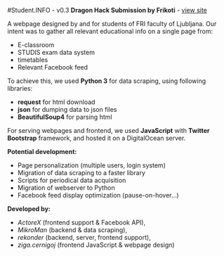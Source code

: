 #Student.INFO - v0.3
**Dragon Hack Submission by Frikoti** - [view site](http://45.55.254.139:3000/)

A webpage designed by and for students of FRI faculty of Ljubljana.
Our intent was to gather all relevant educational info on a single page from:  

* E-classroom  
* STUDIS exam data system  
* timetables  
* Relevant Facebook feed  

To achieve this, we used **Python 3** for data scraping, using following libraries:

 * **request** for html download  
 * **json** for dumping data to json files  
 * **BeautifulSoup4** for parsing html  
 
For serving webpages and frontend, we used **JavaScript** with **Twitter Bootstrap** framework, and hosted it on a DigitalOcean server.

**Potential development:**
  
 * Page personalization (multiple users, login system)  
 * Migration of data scraping to a faster library  
 * Scripts for periodical data acquisition  
 * Migration of webserver to Python  
 * Facebook feed display optimization (pause-on-hover...)  
 
**Developed by:**  

 * *ActoreX* (frontend support & Facebook API), 
 * *MikroMan* (backend & data scraping), 
 * *rekonder* (backend, server, frontend support),
 * *ziga.cernigoj* (frontend JavaScript & webpage design)

